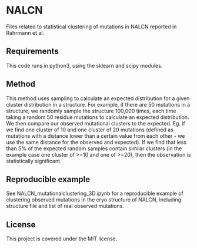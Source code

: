 # NALCN
Files related to statistical clustering of mutations in NALCN reported in Rahrmann et al.

## Requirements
This code runs in python3, using the sklearn and scipy modules.

## Method
This method uses sampling to calculate an expected distribution for a given cluster distribution in a structure. For example, if there are 50 mutations in a structure, we randomly sample the structure 100,000 times, each time taking a random 50 residue mutations to calculate an expected distribution. We then compare our observed mutational clusters to the expected. Eg. if we find one cluster of 10 and one cluster of 20 mutations (defined as mutations with a distance lower than a certain value from each other - we use the same distance for the observed and expected). If we find that less than 5% of the expected random samples contain similar clusters (in the example case one cluster of >=10 and one of >=20), then the observation is statistically significant.

## Reproducible example
See NALCN_mutationalclustering_3D.ipynb for a reproducible example of clustering observed mutations in the cryo structure of NALCN, including structure file and list of real observed mutations.

## License
This project is covered under the MIT license.
